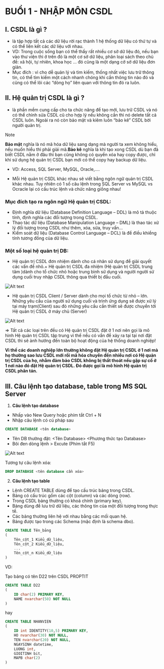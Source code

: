 # **BUỔI 1 - NHẬP MÔN CSDL**

## **I. CSDL là gì ?**

- là tập hợp tất cả các dữ liệu rời rạc thành 1 hệ thống dữ liệu có thứ tự và có thể liên kết các dữ liệu với nhau.
- VD: Trong cuộc sống bạn có thể thấy rất nhiều cơ sở dữ liệu đó, nếu bạn vào thư viện thì ở trên đó là một cơ sở dữ liệu, phân loại sách theo chủ đề: xã hội, tự nhiên, khoa học … đó cũng là một dạng cở sở dữ liệu đơn giản.
- Mục đích : vì cho dễ quản lý và tìm kiếm, thống nhất việc lưu trữ thông tin, có thể tìm kiếm một cách nhanh chóng khi cần thông tin nào đó và cũng có thể lôi các “dòng họ” liên quan với thông tin đó ra luôn.

## **II. Hệ quản trị CSDL là gì ?**
- là phần mềm cung cấp cho ta chức năng để tạo mới, lưu trữ CSDL và nó có thể chỉnh sửa CSDL cũ cho hợp lý nếu không cần thì nó delete tất cả CSDL luôn. Ngoài ra nó còn bảo mật và kiêm luôn “bảo kê” CSDL bời người quản trị.
> [!NOTE]
> **Bảo mật** nghĩa là nó mã hóa dữ liệu sang dạng mà người ta xem không hiểu, nếu muốn hiểu thì phải giải mã.**Bảo kê** nghĩa là khi tạo xong CSDL dù bạn đã biết CSDL nằm ở đâu thì bạn cũng không có quyền xóa hay copy được, chỉ khi sử dụng hệ quản trị CSDL bạn mới có thể copy hay backup dữ liệu.

- VD: Access, SQL Server, MySQL, Oracle,….

- Mỗi Hệ quản trị CSDL khác nhau sẽ viết bằng ngôn ngữ quản trị CSDL khác nhau. Tuy nhiên có 1 số câu lệnh trong SQL Server vs MySQL vs Ocracle lại có cấu trúc lệnh và chức năng giống nhau!

### Mục đích tạo ra ngôn ngữ Hệ quản trị CSDL:
- Định nghĩa dữ liệu (Database Definition Language – DDL) là mô tả thuộc tính, định nghĩa các đối tượng trong CSDL.
- Thao tác dữ liệu (Database Manipulation Language – DML) là thao tác xử lý đối tượng trong CSDL như thêm, xóa, sửa, truy vấn…
- Kiểm soát dữ liệu (Database Control Language – DCL)  là để điều khiểng tính tương đồng của dữ liệu.
### Một số loại hệ quản trị DB:
- Hệ quản trị CSDL đơn nhiệm dành cho cá nhân sử dụng để giải quyết các vấn đề nhỏ.+ Hệ quản trị CSDL đa nhiệm (Hệ quản trị CSDL  trung tâm )dành cho tổ chức nhỏ hoặc  trung bình sử dụng và người người sử dụng cuối truy nhập CSDL thông qua thiết bị đầu cuối.


![Alt text](https://github.com/sybui2004/CSDL-C-B-N/blob/main/%5BBU%E1%BB%94I%201%5D%20NH%E1%BA%ACP%20M%C3%94N%20CSDL/B1-1.png)

- Hệ quản trị CSDL Client / Server dành cho mọi tổ chức từ nhỏ – lớn. Những yêu cầu của người sử dụng cuối và trình ứng dụng sẽ được xử lý tại máy trạm(Client) sau đó những yêu cầu cần thiết sẽ được chuyển tới Hệ quản trị CSDL ở máy chủ (Server)

![Alt text](https://github.com/sybui2004/CSDL-C-B-N/blob/main/%5BBU%E1%BB%94I%201%5D%20NH%E1%BA%ACP%20M%C3%94N%20CSDL/B1-2.png)

=> Tất cả các loại trên đều có Hệ quản trị CSDL đặt ở 1 nơi nên gọi là  mô hình Hệ quản trị CSDL tập trung vì thế nếu có vần đề xảy ra tại tại nơi đặt CSDL thì sẽ ảnh hướng đến toàn bộ hoạt động của hệ thống doanh nghiệp!

**Vì thế các doanh nghiệp lớn thường không đặt Hệ quản trị CSDL ở 1 nơi mà họ thường sao lưu CSDL mới rồi mã hóa chuyển đến nhiều nơi có Hệ quản trị CSDL của họ, nhằm đảm bảo CSDL không bị thất thoát nếu gặp sự cố ở 1 nơi nào đó đặt Hệ quản trị CSDL. Đó được gọi là mô hình Hệ quản trị CSDL phân tán.**

## **III. Câu lệnh tạo database, table trong MS SQL Server**
1. **Câu lệnh tạo database**
- Nhấp vào New Query hoặc phím tắt Ctrl + N
- Nhập câu lệnh có cú pháp sau
```sql
CREATE DATABASE <tên database>
```
- Tên DB thường đặt:
    <Tên Database> <DB> <Phương thức tạo Database>
- Bôi đen dòng lệnh > Excute (Phím tắt F5)

![Alt text](https://github.com/sybui2004/CSDL-C-B-N/blob/main/%5BBU%E1%BB%94I%201%5D%20NH%E1%BA%ACP%20M%C3%94N%20CSDL/B1-3.png)

Tương tự câu lệnh xóa:
```sql
DROP DATABASE <tên database cần xóa>
```

2. **Câu lệnh tạo table**
- Lệnh CREATE TABLE dùng để tạo cấu trúc bảng trong  CSDL.
- Bảng có cấu trúc gồm các cột (column) và các dòng (row).
- Trong  CSDL bảng thường có khoá chính (primary key).
- Bảng dùng để lưu trữ dữ liệu, các thông tin của một đối tượng trong thực tế.
- Các bảng thường liên hệ với nhau bằng các mối quan hệ.
- Bảng được tạo trong các Schema (mặc định là schema dbo).

```sql
CREATE TABLE Tên_bảng
(
    Tên_cột_1 Kiểu_dữ_liệu,
    Tên_cột_2 Kiểu_dữ_liệu,
    ...
    Tên_cột_n Kiểu_dữ_liệu
)
```

VD:

Tạo bảng có tên D22 trên CSDL PROPTIT

```sql
CREATE TABLE D22
(
    ID char(2) PRIMARY KEY,
    NAME nvarchar(50) NOT NULL
)
```

hay
```sql
CREATE TABLE NHANVIEN
(
    ID int IDENTITY(10,5) PRIMARY KEY,
    HO nvarchar(30) NOT NULL,
    TEN nvarchar(20) NOT NULL,
    NGAYSINH datetime,
    LUONG int,
    GIOITINH bit,
    MAPB char(2)
)
```